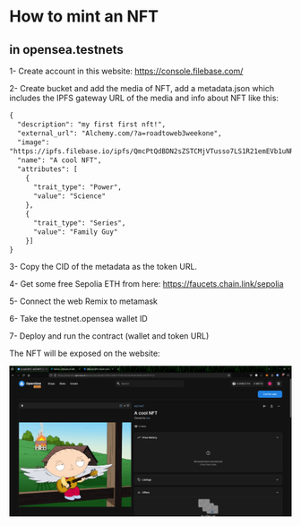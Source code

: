 # How to mint an NFT
## in opensea.testnets

1- Create account in this website:
	https://console.filebase.com/

2- Create bucket and add the media of NFT, add a metadata.json which includes the IPFS gateway URL of the media and info about NFT like this:
	
	{ 
	  "description": "my first first nft!",
	  "external_url": "Alchemy.com/?a=roadtoweb3weekone",
	  "image": "https://ipfs.filebase.io/ipfs/QmcPtQdBDN2sZSTCMjVTusso7LS1R21emEVb1uNRLtUF43",
	  "name": "A cool NFT", 
	  "attributes": [
	    {
	      "trait_type": "Power", 
	      "value": "Science"
	    }, 
	    {
	      "trait_type": "Series", 
	      "value": "Family Guy"
	    }]
	}


3- Copy the CID of the metadata as the token URL.

4- Get some free Sepolia ETH from here:
	https://faucets.chain.link/sepolia

5- Connect the web Remix to metamask

6- Take the testnet.opensea wallet ID

7- Deploy and run the contract (wallet and token URL)

The NFT will be exposed on the website:

![Screenshot](Screenshot.png)
